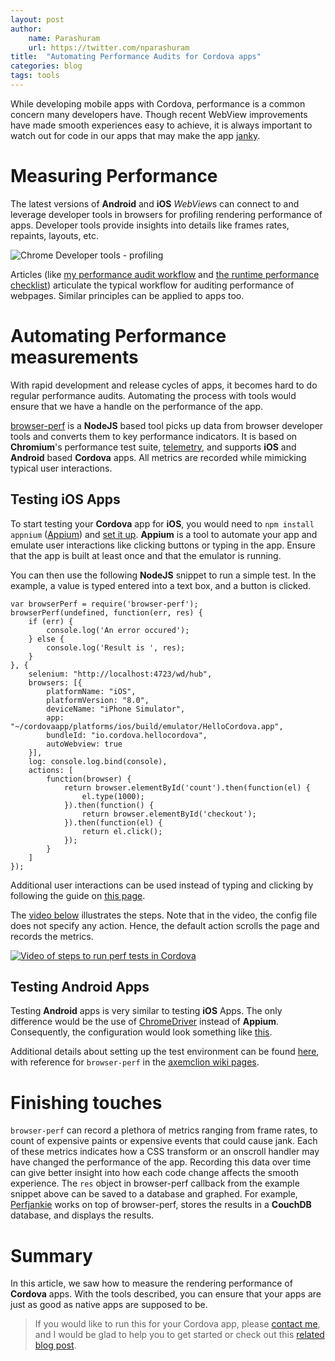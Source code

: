 ```yaml
---
layout: post
author:
    name: Parashuram
    url: https://twitter.com/nparashuram
title:  "Automating Performance Audits for Cordova apps"
categories: blog
tags: tools
---
```


While developing mobile apps with Cordova,
performance is a common concern many developers have.
Though recent WebView improvements have made smooth experiences easy to achieve,
it is always important to watch out for code in our apps that may make the app [janky](http://jankfree.org).

# Measuring Performance
The latest versions of **Android** and **iOS** *WebView*s can connect to and leverage developer tools in browsers for profiling rendering performance of apps.
Developer tools provide insights into details like frames rates, repaints, layouts, etc.

![Chrome Developer tools - profiling](http://i.imgur.com/zR2f1.gif)

Articles (like
[my performance audit workflow](http://aerotwist.com/blog/my-performance-audit-workflow/)
and
[the runtime performance checklist](http://calendar.perfplanet.com/2013/the-runtime-performance-checklist/))
articulate the typical workflow for auditing performance of webpages.
Similar principles can be applied to apps too.
<!--more-->
# Automating Performance measurements
With rapid development and release cycles of apps,
it becomes hard to do regular performance audits.
Automating the process with tools would ensure that we have a handle on the performance of the app.

[browser-perf](http://npmjs.org/package/browser-perf) is a **NodeJS** based tool picks up data from browser developer tools and converts them to key performance indicators.
It is based on **Chromium**'s performance test suite,
[telemetry](http://www.chromium.org/developers/telemetry),
and supports **iOS** and **Android** based **Cordova** apps.
All metrics are recorded while mimicking typical user interactions.

## Testing iOS Apps
To start testing your **Cordova** app for **iOS**,
you would need to `npm install appnium`
([Appium](http://appium.io/)) and [set it up](http://appium.io/getting-started.html?lang=en).
**Appium** is a tool to automate your app and emulate user interactions like clicking buttons or typing in the app.
Ensure that the app is built at least once and that the emulator is running.

You can then use the following **NodeJS** snippet to run a simple test.
In the example,
a value is typed entered into a text box,
and a button is clicked.

    var browserPerf = require('browser-perf');
    browserPerf(undefined, function(err, res) {
        if (err) {
            console.log('An error occured');
        } else {
            console.log('Result is ', res);
        }
    }, {
        selenium: "http://localhost:4723/wd/hub",
        browsers: [{
            platformName: "iOS",
            platformVersion: "8.0",
            deviceName: "iPhone Simulator",
            app: "~/cordovaapp/platforms/ios/build/emulator/HelloCordova.app",
            bundleId: "io.cordova.hellocordova",
            autoWebview: true
        }],
        log: console.log.bind(console),
        actions: [
            function(browser) {
                return browser.elementById('count').then(function(el) {
                    el.type(1000);
                }).then(function() {
                    return browser.elementById('checkout');
                }).then(function(el) {
                    return el.click();
                });
            }
        ]
    });

Additional user interactions can be used instead of typing and clicking by following the guide on [this page](https://github.com/axemclion/browser-perf/wiki/Node-Module---API#actions).

The [video below](https://www.youtube.com/watch?v=TG_eTe_H-s4) illustrates the steps.
Note that in the video,
the config file does not specify any action.
Hence, the default action scrolls the page and records the metrics.

[![Video of steps to run perf tests in Cordova](http://img.youtube.com/vi/TG_eTe_H-s4/0.jpg)](https://www.youtube.com/watch?v=TG_eTe_H-s4)

## Testing Android Apps
Testing **Android** apps is very similar to testing **iOS** Apps.
The only difference would be the use of [ChromeDriver](https://sites.google.com/a/chromium.org/chromedriver/) instead of **Appium**.
Consequently, the configuration would look something like [this](https://github.com/axemclion/browser-perf/blob/master/test/res/android-hybrid.config.json).

Additional details about setting up the test environment can be found
[here](https://github.com/axemclion/browser-perf/wiki/Setup-Instructions#testing-mobile-cordova-webviewhybrid-applications),
with reference for `browser-perf` in the
[axemclion wiki pages](https://github.com/axemclion/browser-perf/wiki/Node-Module---API).

# Finishing touches
`browser-perf` can record a plethora of metrics ranging from frame rates,
to count of expensive paints or expensive events that could cause jank.
Each of these metrics indicates how a CSS transform or an onscroll handler may have changed the performance of the app.
Recording this data over time can give better insight into how each code change affects the smooth experience.
The `res` object in browser-perf callback from the example snippet above can be saved to a database and graphed.
For example,
[Perfjankie](http://npmjs.org/package/perfjankie) works on top of browser-perf,
stores the results in a **CouchDB** database, and displays the results.

# Summary
In this article, we saw how to measure the rendering performance of **Cordova** apps.
With the tools described, you can ensure that your apps are just as good as native apps are supposed to be.

> If you would like to run this for your Cordova app, please [contact me](http://twitter.com/nparashuram), and I would be glad to help you to get started or check out this [related blog post](http://blog.nparashuram.com/2014/10/measuring-rendering-performance-metrics.html).

